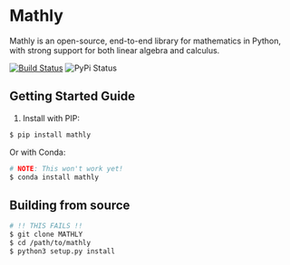 # Mathly
Mathly is an open-source, end-to-end library for mathematics in Python, with strong support for both linear algebra and calculus.

[![Build Status](https://travis-ci.com/aaronhma/mathly.svg?branch=master)](https://travis-ci.com/aaronhma/mathly)
![PyPi Status](https://img.shields.io/pypi/v/mathly.svg)

## Getting Started Guide

1. Install with PIP:
```bash
$ pip install mathly
```

Or with Conda:
```bash
# NOTE: This won't work yet!
$ conda install mathly
```

## Building from source
```bash
# !! THIS FAILS !!
$ git clone MATHLY
$ cd /path/to/mathly
$ python3 setup.py install
```